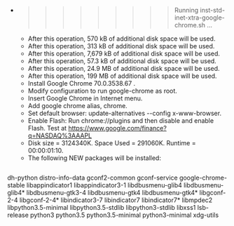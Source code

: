 * >>>>>>>>> Running inst-std-inet-xtra-google-chrome.sh ...
  * After this operation, 570 kB of additional disk space will be used.
  * After this operation, 313 kB of additional disk space will be used.
  * After this operation, 7,679 kB of additional disk space will be used.
  * After this operation, 57.3 kB of additional disk space will be used.
  * After this operation, 24.9 MB of additional disk space will be used.
  * After this operation, 199 MB of additional disk space will be used.
  * Install Google Chrome 70.0.3538.67 .
  * Modify configuration to run google-chrome as root.
  * Insert Google Chrome in Internet menu.
  * Add google chrome alias, chrome.
  * Set default browser: update-alternatives --config x-www-browser.
  * Enable Flash: Run chrome://plugins and then disable and enable Flash. Test at https://www.google.com/finance?q=NASDAQ%3AAAPL
  * Disk size = 3124340K. Space Used = 291060K. Runtime = 00:00:01:10.
  * The following NEW packages will be installed:
  ```bash
dh-python distro-info-data gconf2-common gconf-service google-chrome-stable
libappindicator1 libappindicator3-1 libdbusmenu-glib4 libdbusmenu-glib4* libdbusmenu-gtk3-4
libdbusmenu-gtk4 libdbusmenu-gtk4* libgconf-2-4 libgconf-2-4* libindicator3-7
libindicator7 libindicator7* libmpdec2 libpython3.5-minimal libpython3.5-stdlib
libpython3-stdlib libxss1 lsb-release python3 python3.5
python3.5-minimal python3-minimal xdg-utils
  ```
